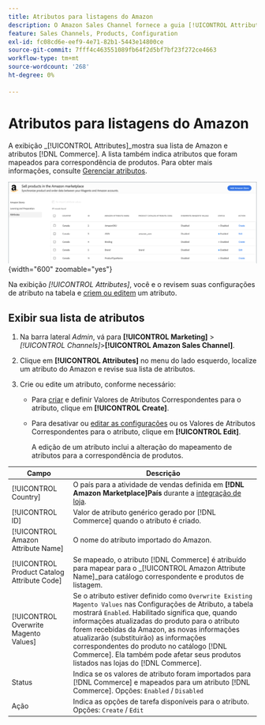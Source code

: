 ```yaml
---
title: Atributos para listagens do Amazon
description: O Amazon Sales Channel fornece a guia [!UICONTROL Attributes] para monitorar a lista de atributos Amazon e Commerce e como eles são mapeados para correspondência de produtos.
feature: Sales Channels, Products, Configuration
exl-id: fc08cd6e-eef9-4e71-82b1-5443e14800ce
source-git-commit: 7fff4c463551089fb64f2d5bf7bf23f272ce4663
workflow-type: tm+mt
source-wordcount: '268'
ht-degree: 0%

---
```


# Atributos para listagens do Amazon

A exibição _[!UICONTROL Attributes]_mostra sua lista de Amazon e atributos [!DNL Commerce]. A lista também indica atributos que foram mapeados para correspondência de produtos. Para obter mais informações, consulte [Gerenciar atributos](./managing-attributes.md).

![Exibição de atributos](assets/amazon-attributes-view.png){width="600" zoomable="yes"}

Na exibição _[!UICONTROL Attributes]_, você e o revisem suas configurações de atributo na tabela e [criem ou editem](./creating-attributes.md) um atributo.

## Exibir sua lista de atributos

1. Na barra lateral _Admin_, vá para **[!UICONTROL Marketing]** > _[!UICONTROL Channels]_>**[!UICONTROL Amazon Sales Channel]**.

1. Clique em **[!UICONTROL Attributes]** no menu do lado esquerdo, localize um atributo do Amazon e revise sua lista de atributos.

1. Crie ou edite um atributo, conforme necessário:

   - Para [criar](./creating-attributes.md#create-an-attribute) e definir Valores de Atributos Correspondentes para o atributo, clique em **[!UICONTROL Create]**.

   - Para desativar ou [editar as configurações](./creating-attributes.md#edit-an-attribute) ou os Valores de Atributos Correspondentes para o atributo, clique em **[!UICONTROL Edit]**.

     A edição de um atributo inclui a alteração do mapeamento de atributos para a correspondência de produtos.

| Campo | Descrição |
|---------------------------------------------|---------------------------------------------------------------------------------------------------------------------------------------------------------------------------------------------------------------------------------------------------------------------------------------------------------------------------------------------------------------------------------------------------------------------|
| [!UICONTROL Country] | O país para a atividade de vendas definida em **[!DNL Amazon Marketplace]País** durante a [integração de loja](./store-integration.md). |
| [!UICONTROL ID] | Valor de atributo genérico gerado por [!DNL Commerce] quando o atributo é criado. |
| [!UICONTROL Amazon Attribute Name] | O nome do atributo importado do Amazon. |
| [!UICONTROL Product Catalog Attribute Code] | Se mapeado, o atributo [!DNL Commerce] é atribuído para mapear para o _[!UICONTROL Amazon Attribute Name]_para catálogo correspondente e produtos de listagem. |
| [!UICONTROL Overwrite Magento Values] | Se o atributo estiver definido como `Overwrite Existing Magento Values` nas Configurações de Atributo, a tabela mostrará `Enabled`. Habilitado significa que, quando informações atualizadas do produto para o atributo forem recebidas da Amazon, as novas informações atualizarão (substituirão) as informações correspondentes do produto no catálogo [!DNL Commerce]. Ela também pode afetar seus produtos listados nas lojas do [!DNL Commerce]. |
| Status | Indica se os valores de atributo foram importados para [!DNL Commerce] e mapeados para um atributo [!DNL Commerce]. Opções: `Enabled` / `Disabled` |
| Ação | Indica as opções de tarefa disponíveis para o atributo. Opções: `Create` / `Edit` |
